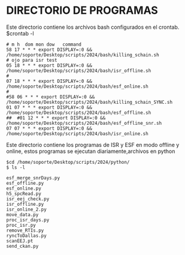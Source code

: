 # DIRECTORIO DE PROGRAMAS

Este directorio contiene los archivos bash configurados en el crontab.
$crontab -l

```
# m h  dom mon dow   command
58 17 * * * export DISPLAY=:0 && /home/soporte/Desktop/scripts/2024/bash/killing_schain.sh
# ojo para isr test
05 18 * * * export DISPLAY=:0 && /home/soporte/Desktop/scripts/2024/bash/isr_offline.sh
#
07 18 * * * export DISPLAY=:0 && /home/soporte/Desktop/scripts/2024/bash/esf_online.sh
#
#58 06 * * * export DISPLAY=:0 && /home/soporte/Desktop/scripts/2024/bash/killing_schain_SYNC.sh
01 07 * * * export DISPLAY=:0 && /home/soporte/Desktop/scripts/2024/bash/esf_offline.sh
##  #01 12 * * * export DISPLAY=:0 && /home/soporte/Desktop/scripts/2024/bash/esf_offline_snr.sh
07 07 * * * export DISPLAY=:0 && /home/soporte/Desktop/scripts/2024/bash/isr_online.sh
```


Este directorio contiene los programas de ISR y ESF en modo offline y online, estos programas se ejecutan diariamente,archivos en python

```
$cd /home/soporte/Desktop/scripts/2024/python/
$ ls -l

esf_merge_snrDays.py
esf_offline.py
esf_online.py
h5_spcRead.py
isr_eej_check.py
isr_offline.py
isr_online_2.py
move_data.py
proc_isr_days.py
proc_isr.py
remove_RTIs.py
ryncToDallas.py
scanEEJ.pt
send_ckan.py
```
